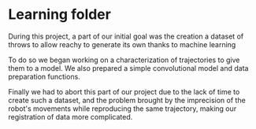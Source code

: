 # Learning folder

During this project, a part of our initial goal was the creation a dataset of throws to allow reachy to generate its own thanks to machine learning

To do so we began working on a characterization of trajectories to give them to a model. We also prepared a simple convolutional model and data preparation functions.

Finally we had to abort this part of our project due to the lack of time to create such a dataset, and the problem brought by the imprecision of the robot's movements while reproducing the same trajectory, making our registration of data more complicated. 